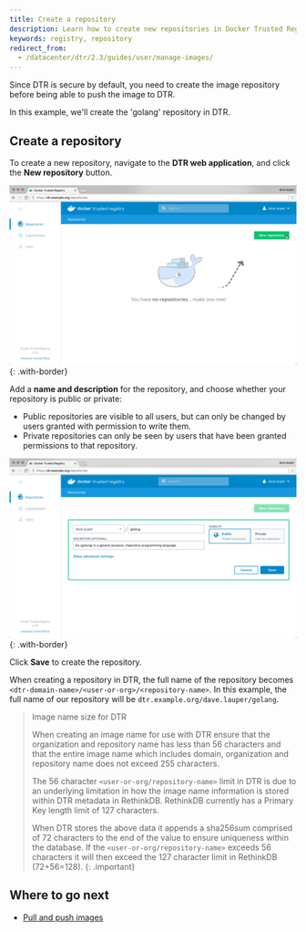 ```yaml
---
title: Create a repository
description: Learn how to create new repositories in Docker Trusted Registry.
keywords: registry, repository
redirect_from:
  - /datacenter/dtr/2.3/guides/user/manage-images/
---
```


Since DTR is secure by default, you need to create the image repository before
being able to push the image to DTR.

In this example, we'll create the 'golang' repository in DTR.

## Create a repository

To create a new repository, navigate to the **DTR web application**, and click
the **New repository** button.

![](../../images/create-repository-1.png){: .with-border}

Add a **name and description** for the repository, and choose whether your
repository is public or private:

  * Public repositories are visible to all users, but can only be changed by
  users granted with permission to write them.
  * Private repositories can only be seen by users that have been granted
  permissions to that repository.

![](../../images/create-repository-2.png){: .with-border}

Click **Save** to create the repository.

When creating a repository in DTR, the full name of the repository becomes
`<dtr-domain-name>/<user-or-org>/<repository-name>`. In this example, the full
name of our repository will be `dtr.example.org/dave.lauper/golang`.

> Image name size for DTR
>
> When creating an image name for use with DTR ensure that the organization and repository name has less than 56 characters and that the entire image name which includes domain, organization and repository name does not exceed 255 characters.
>
> The 56 character `<user-or-org/repository-name>` limit in DTR is due to an underlying limitation in how the image name information is stored within DTR metadata in RethinkDB.  RethinkDB currently has a Primary Key length limit of 127 characters.
>
> When DTR stores the above data it appends a sha256sum comprised of 72 characters to the end of the value to ensure uniqueness within the database.  If the `<user-or-org/repository-name>` exceeds 56 characters it will then exceed the 127 character limit in RethinkDB (72+56=128).
> {: .important}

## Where to go next

- [Pull and push images](pull-and-push-images.md)
